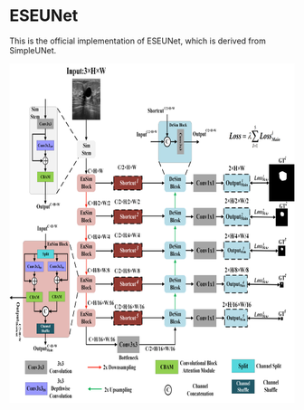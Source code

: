 # ESEUNet
This is the official implementation of ESEUNet, which is derived from SimpleUNet.
<p align="center">
  <img src="Architecturev2.png" alt="ESE-UNet, derived from SimpleUNet" width="800" height="600">
</p>
